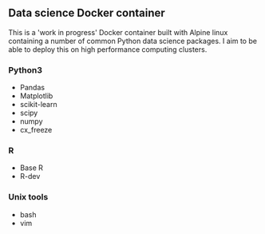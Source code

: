 ## Data science Docker container

This is a 'work in progress' Docker container built with Alpine linux containing a number of common Python data science packages. I aim to be able to deploy this on high performance computing clusters. 

### Python3
* Pandas
* Matplotlib
* scikit-learn
* scipy
* numpy
* cx_freeze

### R
* Base R
* R-dev

### Unix tools
* bash
* vim
